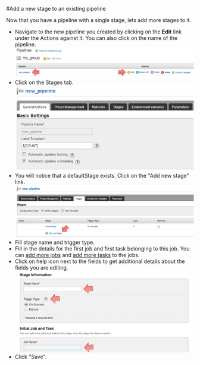 #Add a new stage to an existing pipeline

Now that you have a pipeline with a single stage, lets add more stages
to it.

-   Navigate to the new pipeline you created by clicking on the **Edit** link under the Actions against it. You can also click on the name of the pipeline.
![](../resources/images/edit_pipeline_link.png)
-   Click on the Stages tab.
![](../resources/images/pipeline_general_options.png)
-   You will notice that a defaultStage exists. Click on the "Add new stage" link.
![](../resources/images/stages_listing_with_add_stage_highlight.png)
-   Fill stage name and trigger type.
-   Fill in the details for the first job and first task belonging to this job. You can [add more jobs](admin_add_job.md) and [add more tasks](admin_add_task.md) to the jobs.
-   Click on help icon next to the fields to get additional details about the fields you are editing.
![](../resources/images/add_stage_window.png)
-   Click "Save".

